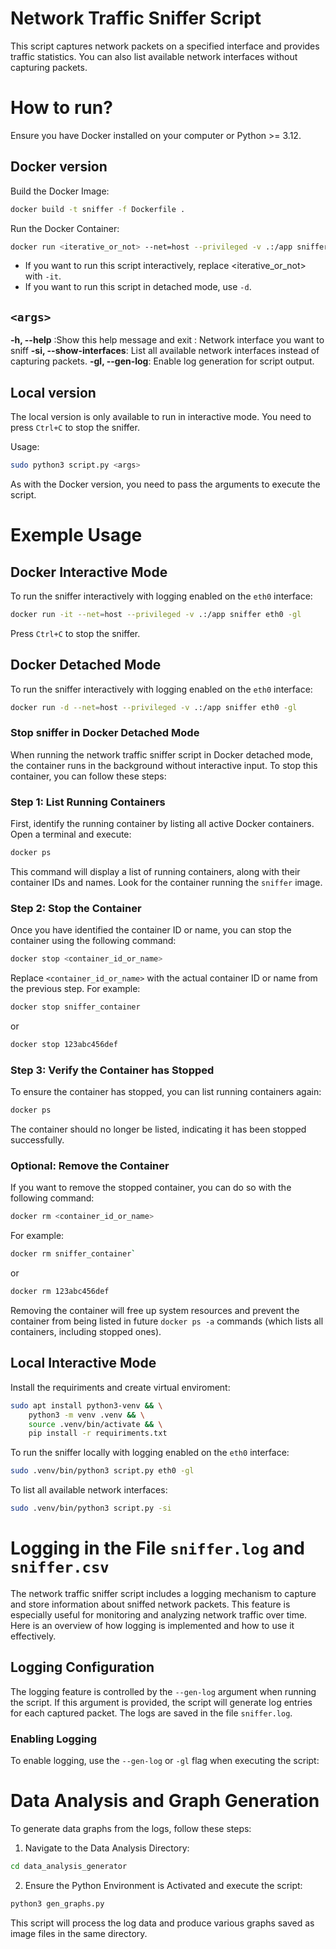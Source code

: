 
# Network Traffic Sniffer Script
This script captures network packets on a specified interface and provides traffic statistics.
You can also list available network interfaces without capturing packets.

# How to run?
Ensure you have Docker installed on your computer or Python >= 3.12.

## Docker version
Build the Docker Image:
```bash
docker build -t sniffer -f Dockerfile .
```
Run the Docker Container:
```bash
docker run <iterative_or_not> --net=host --privileged -v .:/app sniffer <args>
```
- If you want to run this script interactively, replace <iterative_or_not> with `-it`.
- If you want to run this script in detached mode, use `-d`.

## `<args>`
**-h, --help** :Show this help message and exit
**<interface>**: Network interface you want to sniff 
**-si, --show-interfaces**: List all available network interfaces instead of capturing packets.
**-gl, --gen-log**: Enable log generation for script output.

## Local version
The local version is only available to run in interactive mode. You need to press `Ctrl+C` to stop the sniffer.

Usage:
```bash
sudo python3 script.py <args>
```
As with the Docker version, you need to pass the arguments to execute the script.

# Exemple Usage

## Docker Interactive Mode
To run the sniffer interactively with logging enabled on the `eth0` interface:
```bash
docker run -it --net=host --privileged -v .:/app sniffer eth0 -gl
```
Press `Ctrl+C` to stop the sniffer.

## Docker Detached Mode

To run the sniffer interactively with logging enabled on the `eth0` interface:
```bash
docker run -d --net=host --privileged -v .:/app sniffer eth0 -gl
```

### Stop sniffer in Docker Detached Mode

When running the network traffic sniffer script in Docker detached mode, the container runs in the background without interactive input. To stop this container, you can follow these steps:

### Step 1: List Running Containers

First, identify the running container by listing all active Docker containers. Open a terminal and execute:

```bash
docker ps
```

This command will display a list of running containers, along with their container IDs and names. Look for the container running the `sniffer` image.

### Step 2: Stop the Container

Once you have identified the container ID or name, you can stop the container using the following command:

```bash
docker stop <container_id_or_name>
```
Replace `<container_id_or_name>` with the actual container ID or name from the previous step. For example:

```bash
docker stop sniffer_container
```

or

```bash
docker stop 123abc456def
```

### Step 3: Verify the Container has Stopped

To ensure the container has stopped, you can list running containers again:

```bash
docker ps
```

The container should no longer be listed, indicating it has been stopped successfully.

### Optional: Remove the Container

If you want to remove the stopped container, you can do so with the following command:

```bash
docker rm <container_id_or_name>
```

For example:

```bash
docker rm sniffer_container` 
```

or

```bash
docker rm 123abc456def
```

Removing the container will free up system resources and prevent the container from being listed in future `docker ps -a` commands (which lists all containers, including stopped ones).
## Local Interactive Mode

Install the requiriments and create virtual enviroment:

```bash
sudo apt install python3-venv && \
    python3 -m venv .venv && \
    source .venv/bin/activate && \
    pip install -r requiriments.txt
```

To run the sniffer locally with logging enabled on the `eth0` interface:

```bash
sudo .venv/bin/python3 script.py eth0 -gl
```

To list all available network interfaces:

```bash
sudo .venv/bin/python3 script.py -si
```

# Logging in the File `sniffer.log` and `sniffer.csv`
The network traffic sniffer script includes a logging mechanism to capture and store information about sniffed network packets. This feature is especially useful for monitoring and analyzing network traffic over time. Here is an overview of how logging is implemented and how to use it effectively.
## Logging Configuration

The logging feature is controlled by the `--gen-log` argument when running the script. If this argument is provided, the script will generate log entries for each captured packet. The logs are saved in the file `sniffer.log`.

### Enabling Logging

To enable logging, use the `--gen-log` or `-gl` flag when executing the script:

# Data Analysis and Graph Generation
To generate data graphs from the logs, follow these steps:

1. Navigate to the Data Analysis Directory:

```bash
cd data_analysis_generator
```

2. Ensure the Python Environment is Activated and execute the script:

```bash
python3 gen_graphs.py
```

This script will process the log data and produce various graphs saved as image files in the same directory.

